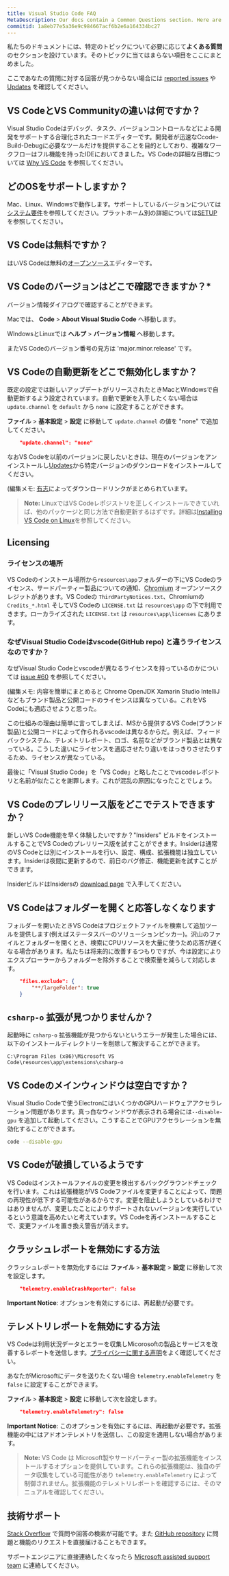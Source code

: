 ```yaml
---
title: Visual Studio Code FAQ
MetaDescription: Our docs contain a Common Questions section. Here are items that don't fit in the other topics.
commitid: 1a8eb77e5a36e9c984667acf6b2e6a164334bc27
---
```


私たちのドキュメントには、特定のトピックについて必要に応じて**よくある質問**のセクションを設けています。そのトピックに当てはまらない項目をここにまとめました。

ここであなたの質問に対する回答が見つからない場合には [reported issues](https://github.com/microsoft/vscode/issues) や [Updates](/updates) を確認してください。

## VS CodeとVS Communityの違いは何ですか？

Visual Studio Codeはデバッグ、タスク、バージョンコントロールなどによる開発をサポートする合理化されたコードエディターです。開発者が迅速なCcode-Build-Debugに必要なツールだけを提供することを目的としており、複雑なワークフローはフル機能を持ったIDEにおいてきました。VS Codeの詳細な目標については [Why VS Code](/docs/editor/whyvscode.md) を参照してください。

## どのOSをサポートしますか？

Mac、Linux、Windowsで動作します。サポートしているバージョンについては[システム要件](/docs/supporting/requirements.html)を参照してください。プラットホーム別の詳細については[SETUP](/docs/setup/setup-overview.html)を参照してください。

## VS Codeは無料ですか？

はいVS Codeは無料の[オープンソース](https://github.com/microsoft/vscode)エディターです。

##  VS Codeのバージョンはどこで確認できますか？*

バージョン情報ダイアログで確認することができます。

Macでは、 **Code** > **About Visual Studio Code** へ移動します。

WIndowsとLinuxでは **ヘルプ** > **バージョン情報** へ移動します。

またVS Codeのバージョン番号の見方は 'major.minor.release' です。

## VS Codeの自動更新をどこで無効化しますか？

既定の設定では新しいアップデートがリリースされたときMacとWindowsで自動更新するよう設定されています。自動で更新を入手したくない場合は `update.channel` を `default` から `none` に設定することができます。

**ファイル** > **基本設定** > **設定** に移動して `update.channel` の値を "none" で追加してください。

```json
    "update.channel": "none"
```

なおVS Codeを以前のバージョンに戻したいときは、現在のバージョンをアンインストールし[Updates](/updates)から特定バージョンのダウンロードをインストールしてください。

(編集メモ: [有志](https://github.com/satokaz/tips/blob/master/vscode/Previous-Releases.md)によってダウンロードリンクがまとめられています。

>**Note:** LinuxではVS Codeレポジストリを正しくインストールできていれば、他のパッケージと同じ方法で自動更新するはずです。詳細は[Installing VS Code on Linux](/docs/setup/linux.md#updates)を参照してください。

## Licensing

### ライセンスの場所

VS Codeのインストール場所から`resources\app`フォルダーの下にVS Codeのライセンス、サードパーティー製品についての通知、[Chromium](https://www.chromium.org) オープンソースクレジットがあります。VS Codeの `ThirdPartyNotices.txt`、Chromiumの `Credits_*.html` そしてVS Codeの  `LICENSE.txt` は `resources\app` の下で利用できます。ローカライズされた `LICENSE.txt` は `resources\app\licenses` にあります。

### なぜVisual Studio Codeはvscode(GitHub repo) と違うライセンスなのですか？

なぜVisual Studio Codeとvscodeが異なるライセンスを持っているのかについては  [issue #60](https://github.com/Microsoft/vscode/issues/60#issuecomment-161792005) を参照してください。

(編集メモ: 内容を簡単にまとめると
Chrome OpenJDK Xamarin Studio IntelliJなどもブランド製品と公開コードのライセンスは異なっている。これをVS Codeにも適応させようと思った。

この仕組みの理由は簡単に言ってしまえば、MSから提供するVS Code(ブランド製品)と公開コードによって作られるvscodeは異なるからだ。例えば、フィードバックシステム、テレメトリレポート、ロゴ、名前などがブランド製品とは異なっている。こうした違いにライセンスを適応させたり違いをはっきりさせたりするため、ライセンスが異なっている。

最後に「Visual Studio Code」を「VS Code」と略したことでvscodeレポジトリと名前が似たことを謝罪します。これが混乱の原因になったことでしょう。

## VS Codeのプレリリース版をどこでテストできますか？

新しいVS Code機能を早く体験したいですか？"Insiders" ビルドをインストールすることでVS Codeのプレリリース版を試すことができます。Insiderは通常のVS Codeとは別にインストールを行い、設定、構成、拡張機能は独立しています。Insiderは夜間に更新するので、前日のバグ修正、機能更新を試すことができます。

InsiderビルドはInsidersの [download page](/insiders) で入手してください。

## VS Codeはフォルダーを開くと応答しなくなります

フォルダーを開いたときVS Codeはプロジェクトファイルを検索して追加ツールを提供します(例えばステータスバーのソリューションピッカー)。沢山のファイルとフォルダーを開くとき、検索にCPUリソースを大量に使うため応答が遅くなる場合があります。私たちは将来的に改善するつもりですが、今は設定によりエクスプローラーからフォルダーを除外することで検索量を減らして対応します。

```json
    "files.exclude": {
        "**/largeFolder": true
    }
```

## `csharp-o` 拡張が見つかりませんか？

起動時に `csharp-o` 拡張機能が見つからないというエラーが発生した場合には、以下のインストールディレクトリーを削除して解決することができます。

```
C:\Program Files (x86)\Microsoft VS Code\resources\app\extensions\csharp-o
```

## VS Codeのメインウィンドウは空白ですか？

Visual Studio Codeで使うElectronにはいくつかのGPUハードウェアアクセラレーション問題があります。真っ白なウィンドウが表示される場合には`--disable-gpu` を追加して起動してください。こうすることでGPUアクセラレーションを無効化することができます。

```bash
code --disable-gpu
```

## VS Codeが破損しているようです

VS Codeはインストールファイルの変更を検出するバックグラウンドチェックを行います。これは拡張機能がVS Codeファイルを変更することによって、問題の再現性が低下する可能性があるからです。変更を阻止しようとしているわけではありませんが、変更したことによりサポートされないバージョンを実行しているという意識を高めたいと考えています。VS Codeを再インストールすることで、変更ファイルを置き換え警告が消えます。

## クラッシュレポートを無効にする方法

クラッシュレポートを無効化するには **ファイル** > **基本設定** > **設定** に移動して次を設定します。

```json
    "telemetry.enableCrashReporter": false
```

**Important Notice**: オプションを有効にするには、再起動が必要です。

## テレメトリレポートを無効にする方法

VS Codeは利用状況データとエラーを収集しMicorosoftの製品とサービスを改善するレポートを送信します。[プライバシーに関する声明](https://go.microsoft.com/fwlink/?LinkID=528096&clcid=0x409)をよく確認してください。

あなたがMicrosoftにデータを送りたくない場合 `telemetry.enableTelemetry` を `false` に設定することができます。

**ファイル** > **基本設定** > **設定** に移動して次を設定します。

```json
    "telemetry.enableTelemetry": false
```

**Important Notice**: このオプションを有効にするには、再起動が必要です。拡張機能の中にはアドオンテレメトリを送信し、この設定を適用しない場合があります。

>**Note:** VS Code は Microsoft製やサードパーティー製の拡張機能をインストールするオプションを提供しています。これらの拡張機能は、独自のデータ収集をしている可能性があり `telemetry.enableTelemetry` によって制御されません。拡張機能のテレメトリレポートを確認するには、そのマニュアルを確認してください。

## 技術サポート

[Stack Overflow](https://stackoverflow.com/questions/tagged/vscode) で質問や回答の検索が可能です。また [GitHub repository](https://github.com/Microsoft/vscode/blob/master/CONTRIBUTING.md) に問題と機能のリクエストを直接届けることもできます。

サポートエンジニアに直接連絡したくなったら [Microsoft assisted support team](https://support.microsoft.com/en-us/assistedsupportproducts) に連絡してください。

